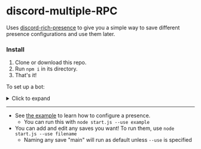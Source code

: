 # discord-multiple-RPC
Uses [discord-rich-presence](https://github.com/devsnek/discord-rich-presence) to give you a simple way to save different presence configurations and use them later.

### Install
1. Clone or download this repo.
1. Run `npm i` in its directory.
1. That's it!

To set up a bot:
<details>
  <summary>Click to expand</summary>

  - Go to the [developers page](https://discordapp.com/developers/applications/me) and create an application.
  - Scroll down to where it says in big bold letters "Rich Presence", and enable it.
  - Upload your images. Their names will be what to specify in the config as "largeImageName" and "smallImageName".
  - Save it.
  - Scroll up and grab its client ID. This is what you put as the first option in your saves.
</details>

-----

- See [the example](./saves/example.js) to learn how to configure a presence.
  - You can run this with `node start.js --use example`
- You can add and edit any saves you want! To run them, use `node start.js --use filename`
  - Naming any save "main" will run as default unless `--use` is specified